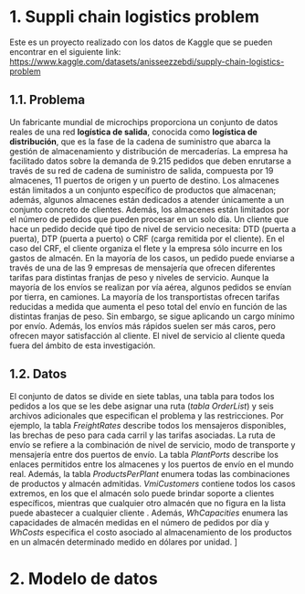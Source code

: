 # 1. Suppli chain logistics problem

 Este es un proyecto realizado con los datos de Kaggle que se pueden encontrar en el siguiente link: https://www.kaggle.com/datasets/anisseezzebdi/supply-chain-logistics-problem

## 1.1. Problema

Un fabricante mundial de microchips proporciona un conjunto de datos reales de una red **logística de salida**, conocida como **logística de distribución**, que es la fase de la cadena de suministro que abarca la gestión de almacenamiento y distribución de mercaderías. La empresa ha facilitado datos sobre la demanda de 9.215 pedidos que deben enrutarse a través de su red de cadena de suministro de salida, compuesta por 19 almacenes, 11 puertos de origen y un puerto de destino. Los almacenes están limitados a un conjunto específico de productos que almacenan; además, algunos almacenes están dedicados a atender únicamente a un conjunto concreto de clientes. Además, los almacenes están limitados por el número de pedidos que pueden procesar en un solo día. Un cliente que hace un pedido decide qué tipo de nivel de servicio necesita: DTD (puerta a puerta), DTP (puerta a puerto) o CRF (carga remitida por el cliente). En el caso del CRF, el cliente organiza el flete y la empresa sólo incurre en los gastos de almacén. En la mayoría de los casos, un pedido puede enviarse a través de una de las 9 empresas de mensajería que ofrecen diferentes tarifas para distintas franjas de peso y niveles de servicio. Aunque la mayoría de los envíos se realizan por vía aérea, algunos pedidos se envían por tierra, en camiones. La mayoría de los transportistas ofrecen tarifas reducidas a medida que aumenta el peso total del envío en función de las distintas franjas de peso. Sin embargo, se sigue aplicando un cargo mínimo por envío. Además, los envíos más rápidos suelen ser más caros, pero ofrecen mayor satisfacción al cliente. El nivel de servicio al cliente queda fuera del ámbito de esta investigación.

## 1.2. Datos

El conjunto de datos se divide en siete tablas, una tabla para todos los pedidos a los que se les debe asignar una ruta (*tabla OrderList*) y seis archivos adicionales que especifican el problema y las restricciones. Por ejemplo, la tabla *FreightRates* describe todos los mensajeros disponibles, las brechas de peso para cada carril y las tarifas asociadas. La ruta de envío se refiere a la combinación de nivel de servicio, modo de transporte y mensajería entre dos puertos de envío. La tabla *PlantPorts* describe los enlaces permitidos entre los almacenes y los puertos de envío en el mundo real. Además, la tabla *ProductsPerPlant* enumera todas las combinaciones de productos y almacén admitidas. *VmiCustomers* contiene todos los casos extremos, en los que el almacén solo puede brindar soporte a clientes específicos, mientras que cualquier otro almacén que no figura en la lista puede abastecer a cualquier cliente . Además, *WhCapacities* enumera las capacidades de almacén medidas en el número de pedidos por día y *WhCosts* especifica el costo asociado al almacenamiento de los productos en un almacén determinado medido en dólares por unidad.
  ] 

# 2. Modelo de datos

